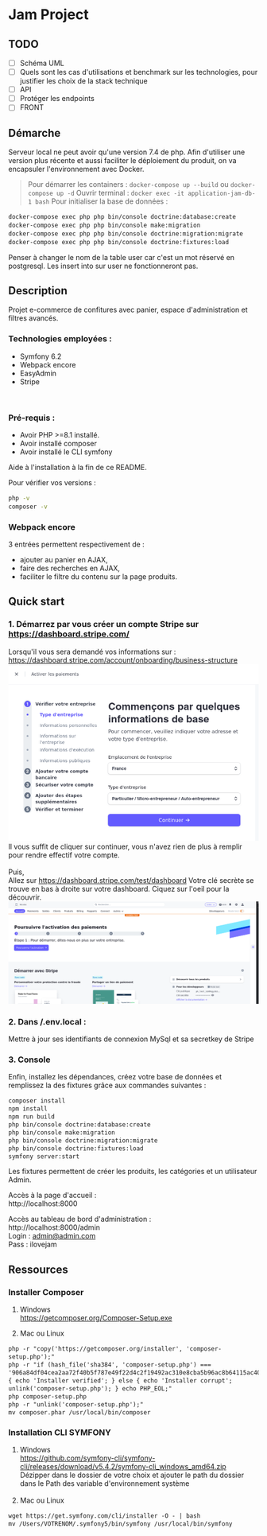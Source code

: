 # Jam Project

## TODO
- [ ] Schéma UML
- [ ] Quels sont les cas d'utilisations et benchmark sur les technologies, pour justifier les choix de la stack technique
- [ ] API 
- [ ] Protéger les endpoints
- [ ] FRONT

## Démarche
Serveur local ne peut avoir qu'une version 7.4 de php. Afin d'utiliser une version plus récente et aussi faciliter le déploiement du produit, on va encapsuler l'environnement avec Docker.

> Pour démarrer les containers : `docker-compose up --build` ou `docker-compose up -d`
> Ouvrir terminal : `docker exec -it application-jam-db-1 bash`
> Pour initialiser la base de données :
```sh
docker-compose exec php php bin/console doctrine:database:create
docker-compose exec php php bin/console make:migration
docker-compose exec php php bin/console doctrine:migration:migrate
docker-compose exec php php bin/console doctrine:fixtures:load
```

Penser à changer le nom de la table user car c'est un mot réservé en postgresql. Les insert into sur user ne fonctionneront pas.


## Description
Projet e-commerce de confitures avec panier, espace d'administration et filtres avancés.

### Technologies employées :
- Symfony 6.2
- Webpack encore
- EasyAdmin 
- Stripe
<br>

### Pré-requis :
- Avoir PHP >=8.1 installé.
- Avoir installé composer
- Avoir installé le CLI symfony

Aide à l'installation à la fin de ce README.

Pour vérifier vos versions :
```bash
php -v
composer -v
```

### Webpack encore
3 entrées permettent respectivement de :
- ajouter au panier en AJAX, 
- faire des recherches en AJAX, 
- faciliter le filtre du contenu sur la page produits.


## Quick start

### 1. Démarrez par vous créer un compte Stripe sur https://dashboard.stripe.com/ <br>
Lorsqu'il vous sera demandé vos informations sur : https://dashboard.stripe.com/account/onboarding/business-structure
![README/img.png](README/img.png)
Il vous suffit de cliquer sur continuer, vous n'avez rien de plus à remplir pour rendre effectif votre compte.
<br><br>
Puis, <br>
Allez sur  https://dashboard.stripe.com/test/dashboard Votre clé secrète se trouve en bas à droite sur votre dashboard. Ciquez sur l'oeil pour la découvrir.
![README/img_1.png](README/img_1.png)

### 2. Dans /.env.local :<br>
Mettre à jour ses identifiants de connexion MySql et sa secretkey de Stripe

### 3. Console
Enfin, installez les dépendances, créez votre base de données et remplissez la des fixtures grâce aux commandes suivantes :
```
composer install
npm install
npm run build
php bin/console doctrine:database:create
php bin/console make:migration
php bin/console doctrine:migration:migrate
php bin/console doctrine:fixtures:load
symfony server:start
```
Les fixtures permettent de créer les produits, les catégories et un utilisateur Admin.

Accès à la page d'accueil : <br>
http://localhost:8000 <br>

Accès au tableau de bord d'administration : <br>
http://localhost:8000/admin <br>
Login : admin@admin.com<br>
Pass : ilovejam<br>




## Ressources
### Installer Composer 
1. Windows <br>
https://getcomposer.org/Composer-Setup.exe


2. Mac ou Linux<br>
```
php -r "copy('https://getcomposer.org/installer', 'composer-setup.php');"
php -r "if (hash_file('sha384', 'composer-setup.php') === '906a84df04cea2aa72f40b5f787e49f22d4c2f19492ac310e8cba5b96ac8b64115ac402c8cd292b8a03482574915d1a8') { echo 'Installer verified'; } else { echo 'Installer corrupt'; unlink('composer-setup.php'); } echo PHP_EOL;"
php composer-setup.php
php -r "unlink('composer-setup.php');"
mv composer.phar /usr/local/bin/composer
```


### Installation CLI SYMFONY
1. Windows<br>
https://github.com/symfony-cli/symfony-cli/releases/download/v5.4.2/symfony-cli_windows_amd64.zip <br>
Dézipper dans le dossier de votre choix et ajouter le path du dossier dans le Path des variable d'environnement système
   <br><br>
2. Mac ou Linux<br>
```
wget https://get.symfony.com/cli/installer -O - | bash
mv /Users/VOTRENOM/.symfony5/bin/symfony /usr/local/bin/symfony
```

